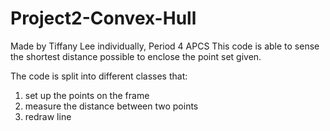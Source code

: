 # Project2-Convex-Hull
Made by Tiffany Lee individually, Period 4 APCS 
This code is able to sense the shortest distance possible to enclose the point set given.

The code is split into different classes that:
1. set up the points on the frame
2. measure the distance between two points
3. redraw line
